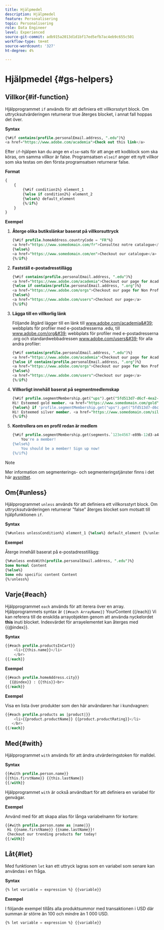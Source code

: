 ```yaml
---
title: Hjälpmedel
description: Hjälpmedel
feature: Personalisering
topic: Personalisering
role: Data Engineer
level: Experienced
source-git-commit: adb915a2013d1d1bf17ed5efb7ac4eb9c655c501
workflow-type: tm+mt
source-wordcount: '327'
ht-degree: 4%

---
```



# Hjälpmedel {#gs-helpers}

## Villkor{#if-function}

Hjälpprogrammet `if` används för att definiera ett villkorsstyrt block.
Om uttrycksutvärderingen returnerar true återges blocket, i annat fall hoppas det över.

**Syntax**

```sql
{%#if contains(profile.personalEmail.address, ".edu")%}
<a href="https://www.adobe.com/academia">Check out this link</a>
```

Efter `if`-hjälpen kan du ange en `else`-sats för att ange ett kodblock som ska köras, om samma villkor är false.
Programsatsen `elseif` anger ett nytt villkor som ska testas om den första programsatsen returnerar false.


**Format**

```sql
{
    {
        {%#if condition1%} element_1 
        {%else if condition2%} element_2 
        {%else%} default_element 
        {%/if%}
    }
}
```

**Exempel**

1. **Återge olika butikslänkar baserat på villkorsuttryck**

   ```sql
   {%#if profile.homeAddress.countryCode = "FR"%}
   <a href="https://www.somedomain.com/fr">Consultez notre catalogue</a>
   {%else%}
   <a href="https://www.somedomain.com/en">Checkout our catalogue</a>
   {%/if%}
   ```

1. **Fastställ e-postadresstillägg**

   ```sql
   {%#if contains(profile.personalEmail.address, ".edu")%}
   <a href="https://www.adobe.com/academia">Checkout our page for Academia personals</a>
   {%else if contains(profile.personalEmail.address, ".org")%}
   <a href="https://www.adobe.com/orgs">Checkout our page for Non Profits</a>
   {%else%}
   <a href="https://www.adobe.com/users">Checkout our page</a>
   {%/if%}
   ```

1. **Lägga till en villkorlig länk**

   Följande åtgärd lägger till en länk till www.adobe.com/academia&#39; webbplats för profiler med e-postadresserna .edu, till www.adobe.com/org&#39; webbplats för profiler med e-postadresserna .org och standardwebbadressen www.adobe.com/users&#39; för alla andra profiler:

   ```sql
   {%#if contains(profile.personalEmail.address, ".edu")%}
   <a href="https://www.adobe.com/academia">Checkout our page for Academia personals</a>
   {%else if contains(profile.personalEmail.address, ".org")%}
   <a href="https://www.adobe.com/orgs">Checkout our page for Non Profits</a>
   {%else%}
   <a href="https://www.adobe.com/users">Checkout our page</a>
   {%/if%}
   ```

1. **Villkorligt innehåll baserat på segmentmedlemskap**

   ```sql
   {%#if profile.segmentMembership.get("ups").get("5fd513d7-d6cf-4ea2-856a-585150041a8b").status = "existing"%}
   Hi! Esteemed gold member. <a href="https://www.somedomain.com/gold">Checkout your exclusive perks </a>
   {%else%} if 'profile.segmentMembership.get("ups").get("5fd513d7-d6cf-4ea2-856a-585150041a8c").status = "existing"'%}
   Hi! Esteemed silver member. <a href="https://www.somedomain.com/silver">Checkout your exclusive perks </a>
   {%/if%}
   ```

1. **Kontrollera om en profil redan är medlem**

   ```sql
   {%#if profile.segmentMembership.get(segments.`123e4567-e89b-12d3-a456-426614174000`.id)%}
       You're a member!
   {%else%}
       You should be a member! Sign up now!
   {%/if%}
   ```

>[!NOTE]
>
>Mer information om segmenterings- och segmenteringstjänster finns i det här [avsnittet](../../segment/about-segments.md).


## Om{#unless}

Hjälpprogrammet `unless` används för att definiera ett villkorsstyrt block. Om uttrycksutvärderingen returnerar &quot;false&quot; återges blocket som motsatt till hjälpfunktionen `if`.

**Syntax**

```sql
{%#unless unlessCondition%} element_1 {%else%} default_element {%/unless%}
```

**Exempel**

Återge innehåll baserat på e-postadresstillägg:

```sql
{%#unless endsWith(profile.personalEmail.address, ".edu")%}
Some Normal Content
{%else%}
Some edu specific content Content
{%/unless%}
```

## Varje{#each}

Hjälpprogrammet `each` används för att iterera över en array.
Hjälpprogrammets syntax är ```{{#each ArrayName}}``` YourContent {{/each}}
Vi kan referera till de enskilda arrayobjekten genom att använda nyckelordet **this** inuti blocket. Indexvärdet för arrayelementet kan återges med {{@index}}.

**Syntax**

```sql
{{#each profile.productsInCart}}
    <li>{{this.name}}</li>
    </br>
{{/each}}
```

**Exempel**

```sql
{{#each profile.homeAddress.city}}
  {{@index}} : {{this}}<br>
{{/each}}
```

**Exempel**

Visa en lista över produkter som den här användaren har i kundvagnen:

```sql
{{#each profile.products as |product|}}
    <li>{{product.productName}} {{product.productRating}}</li>
   </br>
{{/each}}
```

## Med{#with}

Hjälpprogrammet `with` används för att ändra utvärderingstoken för malldel.

**Syntax**

```sql
{{#with profile.person.name}}
{{this.firstName}} {{this.lastName}}
{{/with}}
```

Hjälpprogrammet `with` är också användbart för att definiera en variabel för genvägar.

**Exempel**

Använd med för att skapa alias för långa variabelnamn för kortare:

```sql
{{#with profile.person.name as |name|}}
 Hi {{name.firstName}} {{name.lastName}}!
 Checkout our trending products for today!
{{/with}}
```

## Låt{#let}

Med funktionen `let` kan ett uttryck lagras som en variabel som senare kan användas i en fråga.

**Syntax**

```sql
{% let variable = expression %} {{variable}}
```

**Exempel**

I följande exempel tillåts alla produktsummor med transaktionen i USD där summan är större än 100 och mindre än 1 000 USD.

```sql
{% let variable = expression %} {{variable}}
```
